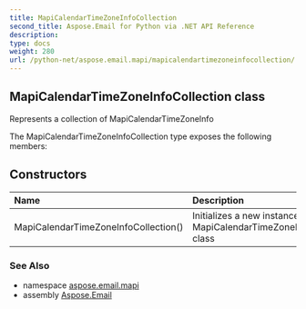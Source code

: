 ```yaml
---
title: MapiCalendarTimeZoneInfoCollection
second_title: Aspose.Email for Python via .NET API Reference
description: 
type: docs
weight: 280
url: /python-net/aspose.email.mapi/mapicalendartimezoneinfocollection/
---
```


## MapiCalendarTimeZoneInfoCollection class

Represents a collection of MapiCalendarTimeZoneInfo

The MapiCalendarTimeZoneInfoCollection type exposes the following members:
## Constructors
| Name | Description |
| :- | :- |
|MapiCalendarTimeZoneInfoCollection()|Initializes a new instance of the MapiCalendarTimeZoneInfoCollection class|

### See Also

* namespace [aspose.email.mapi](/python-net/aspose.email.mapi/)
* assembly [Aspose.Email](/python-net/)

